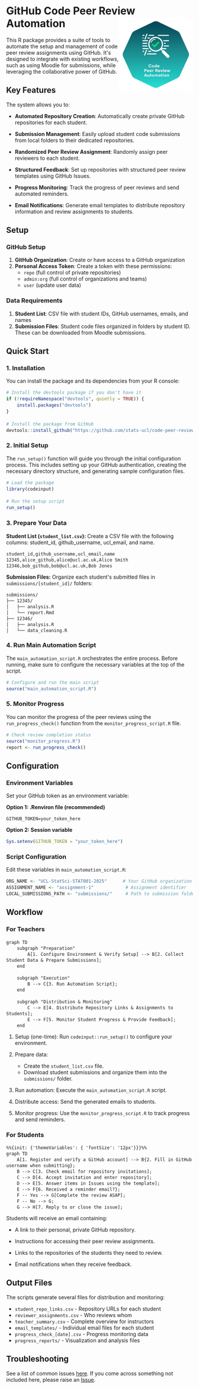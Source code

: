 GitHub Code Peer Review Automation
<img src="hexbadge.png" align="right" width="200" />
================

This R package provides a suite of tools to automate the setup and management of code peer review assignments using GitHub.
It's designed to integrate with existing workflows, such as using Moodle for submissions, while leveraging the collaborative power of GitHub.

## Key Features

The system allows you to:

- **Automated Repository Creation**: Automatically create private GitHub repositories for each student.

- **Submission Management**: Easily upload student code submissions from local folders to their dedicated repositories.

- **Randomized Peer Review Assignment**: Randomly assign peer reviewers to each student.

- **Structured Feedback**: Set up repositories with structured peer review templates using GitHub Issues.

- **Progress Monitoring**: Track the progress of peer reviews and send automated reminders.

- **Email Notifications**: Generate email templates to distribute repository information and review assignments to students.

## Setup

### GitHub Setup

1. **GitHub Organization**: Create or have access to a GitHub organization
2. **Personal Access Token**: Create a token with these permissions:
   - `repo` (full control of private repositories)
   - `admin:org` (full control of organizations and teams)
   - `user` (update user data)

### Data Requirements

1. **Student List**: CSV file with student IDs, GitHub usernames, emails, and names
2. **Submission Files**: Student code files organized in folders by student ID. These can be downloaded from Moodle submissions.

## Quick Start

### 1. Installation

You can install the package and its dependencies from your R console:

```r
# Install the devtools package if you don't have it
if (!requireNamespace("devtools", quietly = TRUE)) {
    install.packages("devtools")
}

# Install the package from GitHub
devtools::install_github("https://github.com/stats-ucl/code-peer-review")
```

### 2. Initial Setup

The `run_setup()` function will guide you through the initial configuration process.
This includes setting up your GitHub authentication, creating the necessary directory structure, and generating sample configuration files.

```r
# Load the package
library(codeinput)

# Run the setup script
run_setup()
```

### 3. Prepare Your Data

**Student List (`student_list.csv`):** Create a CSV file with the following columns: student_id, github_username, ucl_email, and name.

```csv
student_id,github_username,ucl_email,name
12345,alice_github,alice@ucl.ac.uk,Alice Smith
12346,bob_github,bob@ucl.ac.uk,Bob Jones
```

**Submission Files:**
Organize each student's submitted files in `submissions/[student_id]/` folders:

```
submissions/
├── 12345/
│   ├── analysis.R
│   └── report.Rmd
├── 12346/
│   ├── analysis.R
│   └── data_cleaning.R
```

### 4. Run Main Automation Script

The `main_automation_script.R` orchestrates the entire process. Before running, make sure to configure the necessary variables at the top of the script.

```r
# Configure and run the main script
source("main_automation_script.R")
```

### 5. Monitor Progress

You can monitor the progress of the peer reviews using the `run_progress_check()` function from the `monitor_progress_script.R` file.

```r
# Check review completion status
source("monitor_progress.R")
report <- run_progress_check()
```

## Configuration

### Environment Variables
Set your GitHub token as an environment variable:

**Option 1: .Renviron file (recommended)**
```
GITHUB_TOKEN=your_token_here
```

**Option 2: Session variable**
```r
Sys.setenv(GITHUB_TOKEN = "your_token_here")
```

### Script Configuration
Edit these variables in `main_automation_script.R`:
```r
ORG_NAME <- "UCL-StatSci-STAT001-2025"      # Your GitHub organization
ASSIGNMENT_NAME <- "assignment-1"            # Assignment identifier
LOCAL_SUBMISSIONS_PATH <- "submissions/"     # Path to submission folders
```

## Workflow

### For Teachers

```mermaid
graph TD
    subgraph "Preparation"
        A[1. Configure Environment & Verify Setup] --> B[2. Collect Student Data & Prepare Submissions];
    end

    subgraph "Execution"
        B --> C{3. Run Automation Script};
    end

    subgraph "Distribution & Monitoring"
        C --> E[4. Distribute Repository Links & Assignments to Students];
        E --> F[5. Monitor Student Progress & Provide Feedback];
    end
```

1. Setup (one-time): Run `codeinput::run_setup()` to configure your environment.

2. Prepare data:
   - Create the `student_list.csv` file.
   - Download student submissions and organize them into the `submissions/` folder.

3. Run automation: Execute the `main_automation_script.R` script.

4. Distribute access: Send the generated emails to students.

5. Monitor progress: Use the `monitor_progress_script.R` to track progress and send reminders.

### For Students

```mermaid
%%{init: {'themeVariables': { 'fontSize': '12px'}}}%%
graph TD
    A[1. Register and verify a GitHub account] --> B{2. Fill in GitHub username when submitting};
    B --> C[3. Check email for repository invitations];
    C --> D[4. Accept invitation and enter repository];
    D --> E[5. Answer items in Issues using the template];
    E --> F{6. Received a reminder email?};
    F -- Yes --> G[Complete the review ASAP];
    F -- No --> G;
    G --> H[7. Reply to or close the issue];
```

Students will receive an email containing:

- A link to their personal, private GitHub repository.

- Instructions for accessing their peer review assignments.

- Links to the repositories of the students they need to review.

- Email notifications when they receive feedback.

## Output Files

The scripts generate several files for distribution and monitoring:

- `student_repo_links.csv` - Repository URLs for each student
- `reviewer_assignments.csv` - Who reviews whom
- `teacher_summary.csv` - Complete overview for instructors
- `email_templates/` - Individual email files for each student
- `progress_check_[date].csv` - Progress monitoring data
- `progress_reports/` - Visualization and analysis files


## Troubleshooting

See a list of common issues [here](md/troubleshooting.md).
If you come across something not included here, please raise an [Issue](https://github.com/stats-ucl/code-peer-review/issues).
